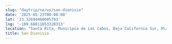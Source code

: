 ```yaml
---
slug: "daytrip/na/us/san-dionisio"
date: '2025-05-23T00:00:00'
lat: '23.32694460605793'
lng: '-109.68811653320313'
location: "Santa Rita, Municipio de Los Cabos, Baja California Sur, M\xE9xico"
title: San Dionisio
---
```



